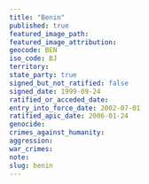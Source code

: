```yaml
---
title: "Benin"
published: true
featured_image_path:
featured_image_attribution:
geocode: BEN
iso_code: BJ
territory:
state_party: true
signed_but_not_ratified: false
signed_date: 1999-09-24
ratified_or_acceded_date:
entry_into_force_date: 2002-07-01
ratified_apic_date: 2006-01-24
genocide:
crimes_against_humanity:
aggression:
war_crimes:
note:
slug: benin
---
```

